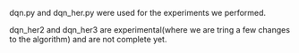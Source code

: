 dqn.py and dqn_her.py were used for the experiments we performed.

dqn_her2 and dqn_her3 are experimental(where we are tring a few changes to the algorithm) and are not complete yet.
